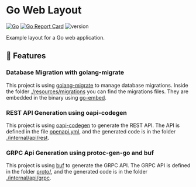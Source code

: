 # Go Web Layout

[![Go](https://github.com/manuelarte/go-template/actions/workflows/go.yml/badge.svg)](https://github.com/manuelarte/go-template/actions/workflows/go.yml)
[![Go Report Card](https://goreportcard.com/badge/github.com/manuelarte/go-template)](https://goreportcard.com/report/github.com/manuelarte/go-template)
![version](https://img.shields.io/github/v/release/manuelarte/go-template)

Example layout for a Go web application.

## 🚀 Features

### Database Migration with golang-migrate

This project is using [golang-migrate](https://github.com/golang-migrate/migrate) to manage database migrations.
Inside the folder [./resources/migrations](./resources/migrations) you can find the migrations files.
They are embedded in the binary using [go-embed](https://pkg.go.dev/embed).

### REST API Generation using oapi-codegen

This project is using [oapi-codegen](https://github.com/deepmap/oapi-codegen) to generate the REST API.
The API is defined in the file [openapi.yml](openapi.yml), and the generated code is in the folder [./internal/api/rest](./internal/api/rest).

### GRPC Api Generation using protoc-gen-go and buf

This project is using [buf](https://buf.build/) to generate the GRPC API.
The GRPC API is defined in the folder [proto/](proto/), and the generated code is in the folder [./internal/api/grpc](./internal/api/grpc).
